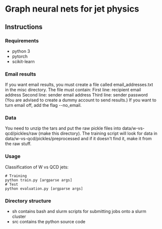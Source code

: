 # Graph neural nets for jet physics


## Instructions

### Requirements

- python 3
- pytorch
- scikit-learn

### Email results
If you want email results, you must create a file called email_addresses.txt
in the misc directory. The file must contain:
First line: recipient email address
Second line: sender email address
Third line: sender password
(You are advised to create a dummy account to send results.)
If you want to turn email off, add the flag --no_email.

### Data

You need to unzip the tars and put the raw pickle files into data/w-vs-qcd/pickles/raw (make this directory).
The training script will look for data in  data/w-vs-qcd/pickles/preprocessed and if it doesn't find it, make it from the raw stuff.

### Usage

Classification of W vs QCD jets:

```
# Training
python train.py [argparse args]
# Test
python evaluation.py [argparse args]
```

### Directory structure
- sh contains bash and slurm scripts for submitting jobs onto a slurm cluster
- src contains the python source code
